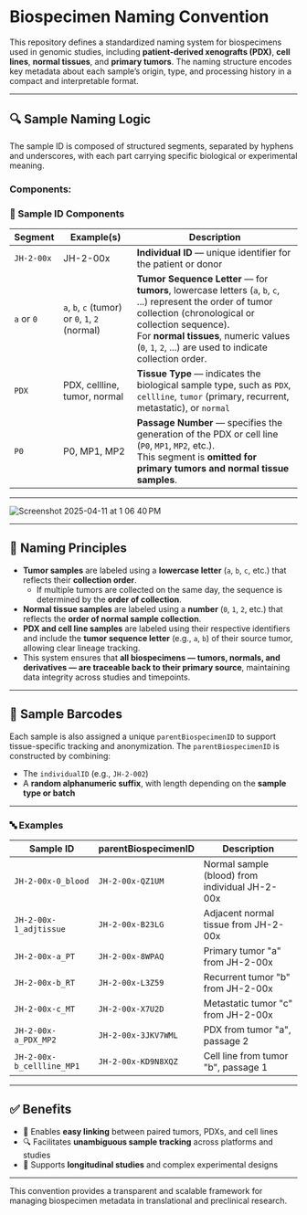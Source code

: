 # Biospecimen Naming Convention

This repository defines a standardized naming system for biospecimens used in genomic studies, including **patient-derived xenografts (PDX)**, **cell lines**, **normal tissues**, and **primary tumors**. The naming structure encodes key metadata about each sample’s origin, type, and processing history in a compact and interpretable format.

---

## 🔍 Sample Naming Logic

The sample ID is composed of structured segments, separated by hyphens and underscores, with each part carrying specific biological or experimental meaning.


### Components:

### 📘 Sample ID Components

| Segment            | Example(s)                            | Description |
|--------------------|----------------------------------------|-------------|
| `JH-2-00x`         | JH-2-00x                               | **Individual ID** — unique identifier for the patient or donor |
| `a` or `0`         | `a`, `b`, `c` (tumor) or `0`, `1`, `2` (normal) | **Tumor Sequence Letter** — for **tumors**, lowercase letters (`a`, `b`, `c`, ...) represent the order of tumor collection (chronological or collection sequence).<br>For **normal tissues**, numeric values (`0`, `1`, `2`, ...) are used to indicate collection order. |
| `PDX`              | PDX, cellline, tumor, normal           | **Tissue Type** — indicates the biological sample type, such as `PDX`, `cellline`, `tumor` (primary, recurrent, metastatic), or `normal` |
| `P0`               | P0, MP1, MP2                           | **Passage Number** — specifies the generation of the PDX or cell line (`P0`, `MP1`, `MP2`, etc.).<br>This segment is **omitted for primary tumors and normal tissue samples**. |


---

 
![Screenshot 2025-04-11 at 1 06 40 PM](https://github.com/user-attachments/assets/41d66505-61ae-4d23-ba2e-66801aca1b88)



---

## 🧬 Naming Principles


- **Tumor samples** are labeled using a **lowercase letter** (`a`, `b`, `c`, etc.) that reflects their **collection order**.
  - If multiple tumors are collected on the same day, the sequence is determined by the **order of collection**.
- **Normal tissue samples** are labeled using a **number** (`0`, `1`, `2`, etc.) that reflects the **order of normal sample collection**.
- **PDX and cell line samples** are labeled using their respective identifiers and include the **tumor sequence letter** (e.g., `a`, `b`) of their source tumor, allowing clear lineage tracking.
- This system ensures that **all biospecimens — tumors, normals, and derivatives — are traceable back to their primary source**, maintaining data integrity across studies and timepoints.


---

## 🧾 Sample Barcodes

Each sample is also assigned a unique `parentBiospecimenID` to support tissue-specific tracking and anonymization. The `parentBiospecimenID` is constructed by combining:

- The `individualID` (e.g., `JH-2-002`)
- A **random alphanumeric suffix**, with length depending on the **sample type or batch**

---

### 🔤 Examples

| Sample ID                     | parentBiospecimenID           | Description                                  |
|------------------------------|--------------------------|----------------------------------------------|
| `JH-2-00x-0_blood`           | `JH-2-00x-QZ1UM`          | Normal sample (blood) from individual JH-2-00x |
| `JH-2-00x-1_adjtissue`       | `JH-2-00x-B23LG`          | Adjacent normal tissue from JH-2-00x         |
| `JH-2-00x-a_PT`              | `JH-2-00x-8WPAQ`          | Primary tumor "a" from JH-2-00x              |
| `JH-2-00x-b_RT`              | `JH-2-00x-L3Z59`          | Recurrent tumor "b" from JH-2-00x            |
| `JH-2-00x-c_MT`              | `JH-2-00x-X7U2D`          | Metastatic tumor "c" from JH-2-00x           |
| `JH-2-00x-a_PDX_MP2`         | `JH-2-00x-3JKV7WML`       | PDX from tumor "a", passage 2                |
| `JH-2-00x-b_cellline_MP1`    | `JH-2-00x-KD9N8XQZ`       | Cell line from tumor "b", passage 1          |



---

## ✅ Benefits

- 🔗 Enables **easy linking** between paired tumors, PDXs, and cell lines  
- 🔍 Facilitates **unambiguous sample tracking** across platforms and studies  
- 🧪 Supports **longitudinal studies** and complex experimental designs

---

This convention provides a transparent and scalable framework for managing biospecimen metadata in translational and preclinical research.


